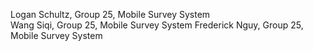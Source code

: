 Logan Schultz, Group 25, Mobile Survey System\
Wang Siqi, Group 25, Mobile Survey System
Frederick Nguy, Group 25, Mobile Survey System
